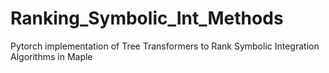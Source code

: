# Ranking_Symbolic_Int_Methods
Pytorch implementation of Tree Transformers to Rank Symbolic Integration Algorithms in Maple
